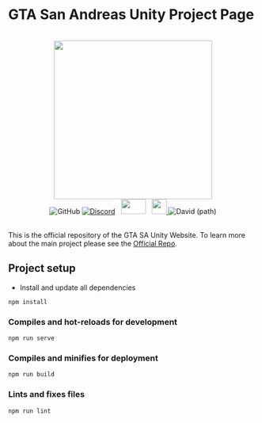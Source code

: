 # GTA San Andreas Unity Project Page

<br>
<div align="center">
    <img src="https://i.imgur.com/aIojfPW.png" width="320" height="320">
    <br>
	<img alt="GitHub" src="https://img.shields.io/github/license/GTA-ASM/gta-asm.github.io.svg?style=for-the-badge">
    <a href="https://discord.gg/p6jjud5"> <img alt="Discord" src="https://img.shields.io/discord/454006273751515152.svg?style=for-the-badge"></a>
    &nbsp;
    <a href="https://gtaforums.com/topic/912395-san-andreas-unity/"> <img src="http://i.imgur.com/Fatp2jZ.png" width="50" height="30"></a>
    &nbsp;
    <a href="https://www.youtube.com/channel/UCsslP7vqD06AMh6JlEy0pkg"> <img src="https://upload.wikimedia.org/wikipedia/commons/thumb/0/09/YouTube_full-color_icon_%282017%29.svg/71px-YouTube_full-color_icon_%282017%29.svg.png" width="30" height="30"> </a>
	<img alt="David (path)" src="https://img.shields.io/david/dev/GTA-ASM/gta-asm.github.io.svg?style=for-the-badge">
</div>
<br>

This is the official repository of the GTA SA Unity Website. To learn more about the main project please see the [Official Repo](https://github.com/GTA-ASM/SanAndreasUnity). 

## Project setup

* Install and update all dependencies

```
npm install
```

### Compiles and hot-reloads for development
```
npm run serve
```

### Compiles and minifies for deployment
```
npm run build
```

### Lints and fixes files
```
npm run lint
```
